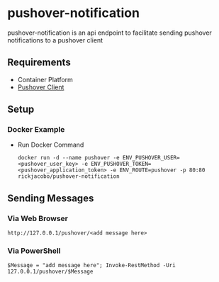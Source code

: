 # pushover-notification
pushover-notification is an api endpoint to facilitate sending pushover notifications to a pushover client

## Requirements
- Container Platform
- [Pushover Client](https://pushover.net/)

## Setup
### Docker Example
* Run Docker Command
    ````
    docker run -d --name pushover -e ENV_PUSHOVER_USER=<pushover_user_key> -e ENV_PUSHOVER_TOKEN=<pushover_application_token> -e ENV_ROUTE=pushover -p 80:80 rickjacobo/pushover-notification
    ````

## Sending Messages
### Via Web Browser
````
http://127.0.0.1/pushover/<add message here>
````

### Via PowerShell
````
$Message = "add message here"; Invoke-RestMethod -Uri 127.0.0.1/pushover/$Message
````
